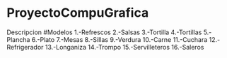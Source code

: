 # ProyectoCompuGrafica
Descripcion
#Modelos
1.-Refrescos
2.-Salsas
3.-Tortilla 
4.-Tortillas
5.-Plancha
6.-Plato
7.-Mesas
8.-Sillas
9.-Verdura
10.-Carne 
11.-Cuchara
12.-Refrigerador
13.-Longaniza 
14.-Trompo
15.-Servilleteros 
16.-Saleros
  
